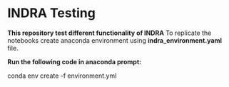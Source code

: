 # INDRA Testing
**This repository test different functionality of INDRA**
To replicate the notebooks create anaconda environment using **indra_environment.yaml** file.

**Run the following code in anaconda prompt:**  

conda env create -f environment.yml
